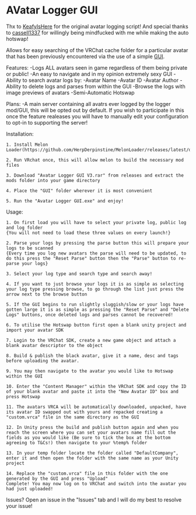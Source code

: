 # AVatar Logger GUI

Thx to [KeafyIsHere](https://github.com/KeafyIsHere) for the original avatar logging script!
And special thanks to [cassell1337](https://github.com/cassell1337) for willingly being mindfucked with me while making the auto hotswap!

Allows for easy searching of the VRChat cache folder for a particular avatar that has been previously encountered via the use of a simple [GUI](https://i.imgur.com/9wAvbfJ.png).

Features:
	-Logs ALL avatars seen in game regardless of them being private or public!
	-An easy to navigate and in my opinion extremely sexy GUI
	-Ability to search avatar logs by:
		-Avatar Name
		-Avatar ID
		-Avatar Author
	-Ability to delete logs and parses from within the GUI
	-Browse the logs with image previews of avatars
	-Semi-Automatic Hotswap

Plans:
	-A main server containing all avatrs ever logged by the logger mod/GUI, this will be opted out by default. If you wish to participate in this once the feature realeases you will have to manually edit your configuration to opt-in to supporting the server!

Installation:
	
	1. Install Melon Loader(https://github.com/HerpDerpinstine/MelonLoader/releases/latest/download/MelonLoader.Installer.exe).
	
	2. Run VRchat once, this will allow melon to build the necessary mod files
	
	3. Download "Avatar Logger GUI V3.rar" from releases and extract the mods folder into your game directory
	
	4. Place the "GUI" folder wherever it is most convenient
	
	5. Run the "Avatar Logger GUI.exe" and enjoy!
	
Usage:

	1. On first load you will have to select your private log, public log and log folder
	{You will not need to load these three values on every launch!}
	
	2. Parse your logs by pressing the parse button this will prepare your logs to be scanned
	{Every time you log new avatars the parse will need to be updated, to do this press the "Reset Parse" button then the "Parse" button to re-parse your logs}
	
	3. Select your log type and search type and search away!
	
	4. If you want to just browse your logs it is as simple as selecting your log type pressing browse, to go through the list just press the arrow next to the browse button
	
	5. If the GUI begins to run slightly sluggish/slow or your logs have gotten large it is as simple as pressing the "Reset Parse" and "Delete Logs" buttons, once deleted logs and parses cannot be recovered!
	
	6. To utilise the Hotswap button first open a blank unity project and import your avatar SDK
	
	7. Login to the VRChat SDK, create a new game object and attach a blank avatar descriptor to the object
	
	8. Build & publish the black avatar, give it a name, desc and tags before uploading the avatar.
	
	9. You may then navigate to the avatar you would like to Hotswap within the GUI
	
	10. Enter the "Content Manager" within the VRChat SDK and copy the ID of your blank avatar and paste it into the "New Avatar ID" box and press Hotswap
	
	11. The avatars VRCA will be automatically downloaded, unpacked, have its avatar ID swapped out with yours and repacked creating a "custom.vrca" file in the same directory as the GUI
	
	12. In Unity press the build and publish button again and when you reach the screen where you can set your avatars name fill out the fields as you would like (Be sure to tick the box at the bottom agreeing to T&Cs!) then navigate to your %temp% folder
	
	13. In your temp folder locate the folder called "DefaultCompany", enter it and then open the folder with the same name as your Unity project
	
	14. Replace the "custom.vrca" file in this folder with the one generated by the GUI and press "Upload"
	Complete! You may now log on to VRChat and switch into the avatar you had just uploaded!
	
Issues? Open an issue in the "Issues" tab and I will do my best to resolve your issue!
